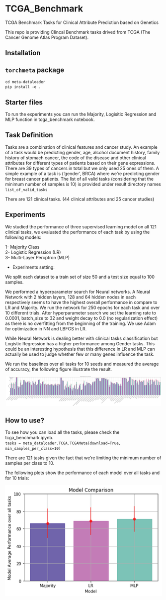# TCGA_Benchmark
TCGA Benchmark Tasks for Clinical Attribute Prediction based on Genetics 

This repo is providing Clincal Benchmark tasks drived from TCGA (The Cancer Genome Atlas Program Dataset). 

## Installation
## `torchmeta` package
```
cd meta-dataloader
pip install -e .

```

## Starter files

To run the experiments you can run the Majority, Logisitic Regression and MLP function in tcga_benchmark notebook. 

## Task Definition 

Tasks are a combination of clinical features and cancer study. An example of a task would be predicting gender, age, alcohol document history, family history of stomach cancer, the code of the disease and other clinical attributes for different types of patients based on their gene expressions. There are 39 types of cancers in total but we only used 25 ones of them.  A simple example of a task is (‘gender’, BRCA) where we’re predicting gender for breast cancer patients. The list of all valid tasks (considering that the minimum number of samples is 10) is provided under result directory names `list_of_valid_tasks`

There are 121 clinical tasks. (44  clinical attributes and 25  cancer studies)

## Experiments 

We studied the performance of three supervised learning model on  all 121 clinical tasks, we evaluated the performance of each task by using the following models:

1- Majority Class <br/>
2- Logistic Regression (LR) <br/>
3- Multi-Layer Percptron (MLP) <br/>

- Experiments setting:

We split each dataset to a train set of size 50 and a test size equal to 100 samples.

We performed a hyperparameter search for Neural networks. A Neural Network with 2 hidden layers, 128 and 64 hidden nodes in each respectively seems to have the highest overall performance in compare to LR and Majority. We run the network for 250 epochs for each task and over 10 different trials. After hyperparameter search we  set the learning rate to 0.0001, batch_size to 32 and weight decay to 0.0 (no regularization effect) as there is no overfitting from the beginning of the training.  We use Adam for optimization in NN and LBFGS in LR.  

While Neural Network is dealing better with clinical tasks classification but Logistic Regression has a higher performance among Gender tasks. 
This could be an interesting hypothesis that this difference in LR and MLP can actually be used to judge whether few or many genes influence the task.

We run the baselines over all tasks for 10 seeds and measured the average of accuracy, the following figure illustrate the result. <br/>

<p align="center">
  <img src="/readme_src/all_models_results.png" width="500" title="hover text">
</p>

## How to use?

To see how you can load all the tasks, please check the tcga_benchmark.ipynb. <br/> 
 `tasks = meta_dataloader.TCGA.TCGAMeta(download=True, 
                                      min_samples_per_class=10)`

There are 121 tasks given the fact that we’re limiting the minimum number of samples per class to 10. 

The following plots show the performance of each model over all tasks and for 10 trials:


<p align="center">
  <img src="/readme_src/model_comparison.png" width="1000" title="hover text">
</p>
